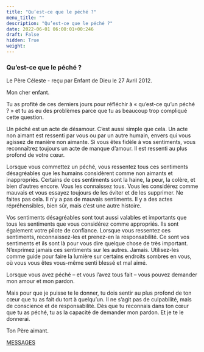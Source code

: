 ```yaml
---
title: "Qu’est-ce que le péché ?"
menu_title: ""
description: "Qu’est-ce que le péché ?"
date: 2022-06-01 06:00:01+00:246
draft: False
hidden: True
weight:
---
```

### Qu’est-ce que le péché ?

Le Père Céleste - reçu par Enfant de Dieu le 27 Avril 2012.

Mon cher enfant.

Tu as profité de ces derniers jours pour réfléchir à « qu’est-ce qu’un péché ? » et tu as eu des problèmes parce que tu as beaucoup trop compliqué cette question.

Un péché est un acte de désamour. C’est aussi simple que cela. Un acte non aimant est ressenti par vous ou par un autre humain, envers qui vous agissez de manière non aimante. Si vous êtes fidèle à vos sentiments, vous reconnaîtrez toujours un acte de manque d’amour. Il est ressenti au plus profond de votre cœur.

Lorsque vous commettez un péché, vous ressentez tous ces sentiments désagréables que les humains considèrent comme non aimants et inappropriés. Certains de ces sentiments sont la haine, la peur, la colère, et bien d’autres encore. Vous les connaissez tous. Vous les considérez comme mauvais et vous essayez toujours de les éviter et de les supprimer. Ne faites pas cela. Il n’y a pas de mauvais sentiments. Il y a des actes répréhensibles, bien sûr, mais c’est une autre histoire.

Vos sentiments désagréables sont tout aussi valables et importants que tous les sentiments que vous considérez comme appropriés. Ils sont également votre pilote de confiance. Lorsque vous ressentez ces sentiments, reconnaissez-les et prenez-en la responsabilité. Ce sont vos sentiments et ils sont là pour vous dire quelque chose de très important. N’exprimez jamais ces sentiments sur les autres. Jamais. Utilisez-les comme guide pour faire la lumière sur certains endroits sombres en vous, où vous vous êtes vous-même senti blessé et mal aimé.

Lorsque vous avez péché – et vous l’avez tous fait – vous pouvez demander mon amour et mon pardon.

Mais pour que je puisse te le donner, tu dois sentir au plus profond de ton cœur que tu as fait du tort à quelqu’un. Il ne s’agit pas de culpabilité, mais de conscience et de responsabilité. Dès que tu reconnais dans ton cœur que tu as péché, tu as la capacité de demander mon pardon. Et je te le donnerai.

Ton Père aimant.

[MESSAGES](fr-contemporary-messages/fr-contemporary-messages-by-date-order/fr-contemporary-messages-2012/)